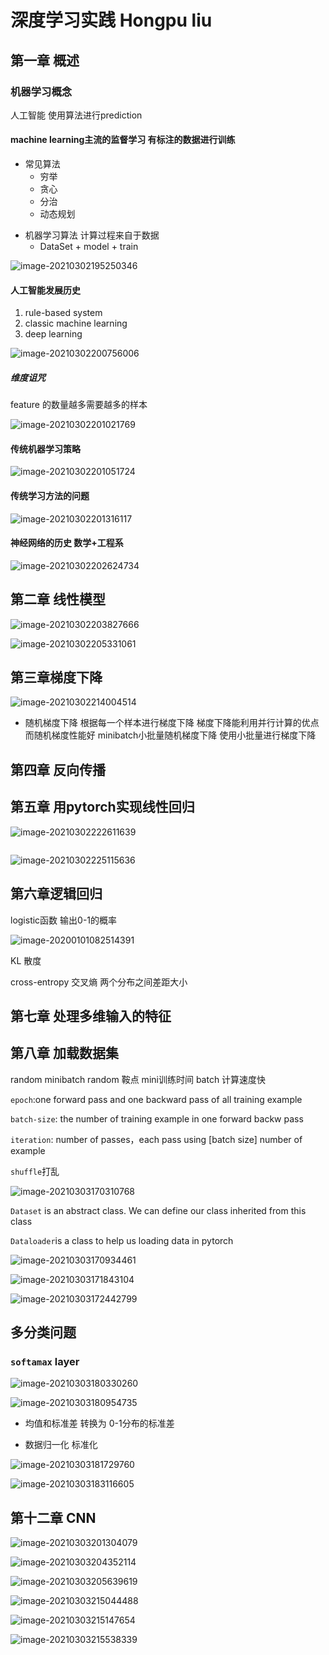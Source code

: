 # 深度学习实践 Hongpu liu

## 第一章 概述

### 机器学习概念

人工智能 使用算法进行prediction

#### machine learning主流的监督学习 有标注的数据进行训练 

- 常见算法
  - 穷举
  - 贪心
  - 分治
  - 动态规划

* 机器学习算法  计算过程来自于数据
  * DataSet + model + train

![image-20210302195250346](assets/image-20210302195250346.png)



#### 人工智能发展历史

1. rule-based system
2. classic machine learning
3. deep learning

![image-20210302200756006](assets/image-20210302200756006.png)

##### 维度诅咒 

feature 的数量越多需要越多的样本



![image-20210302201021769](assets/image-20210302201021769.png)

#### 传统机器学习策略

![image-20210302201051724](assets/image-20210302201051724.png)

#### 传统学习方法的问题

![image-20210302201316117](assets/image-20210302201316117.png)

#### 神经网络的历史  数学+工程系

![image-20210302202624734](assets/image-20210302202624734.png)

## 第二章 线性模型

![image-20210302203827666](assets/image-20210302203827666.png)

![image-20210302205331061](assets/image-20210302205331061.png)



## 第三章梯度下降

![image-20210302214004514](assets/image-20210302214004514.png)

- 随机梯度下降   根据每一个样本进行梯度下降   梯度下降能利用并行计算的优点 而随机梯度性能好  minibatch小批量随机梯度下降  使用小批量进行梯度下降  

## 第四章 反向传播 

## 第五章 用pytorch实现线性回归

![image-20210302222611639](assets/image-20210302222611639.png)



```python

```



![image-20210302225115636](assets/image-20210302225115636.png)



## 第六章逻辑回归

logistic函数 输出0-1的概率

![image-20200101082514391](assets/image-20200101082514391.png)





KL 散度   

cross-entropy 交叉熵  两个分布之间差距大小



## 第七章  处理多维输入的特征





## 第八章 加载数据集

random minibatch  random 鞍点  mini训练时间   batch 计算速度快

`epoch`:one forward pass and one backward pass of all training example

`batch-size`: the number of training example in one forward backw pass

`iteration`: number of passes，each pass using [batch size] number of example

`shuffle`打乱

![image-20210303170310768](assets/image-20210303170310768.png)

`Dataset` is an abstract class. We can define our class inherited from this class

`Dataloader`is a class to help us loading data in pytorch



![image-20210303170934461](assets/image-20210303170934461.png)



![image-20210303171843104](assets/image-20210303171843104.png)

![image-20210303172442799](assets/image-20210303172442799.png)

## 多分类问题

### `softamax` layer

![image-20210303180330260](assets/image-20210303180330260.png)



![image-20210303180954735](assets/image-20210303180954735.png)



- 均值和标准差    转换为 0-1分布的标准差 

- 数据归一化 标准化

![image-20210303181729760](assets/image-20210303181729760.png)



![image-20210303183116605](assets/image-20210303183116605.png)



## 第十二章 CNN

![image-20210303201304079](assets/image-20210303201304079.png)

![image-20210303204352114](assets/image-20210303204352114.png)



![image-20210303205639619](assets/image-20210303205639619.png)

![image-20210303215044488](assets/image-20210303215044488.png)



![image-20210303215147654](assets/image-20210303215147654.png)

![image-20210303215538339](assets/image-20210303215538339.png)

